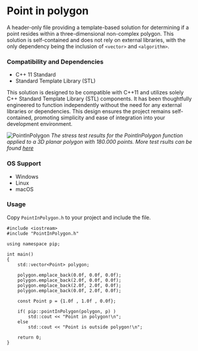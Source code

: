 # Point in polygon
A header-only file providing a template-based solution for determining if a point resides within a three-dimensional non-complex polygon. This solution is self-contained and does not rely on external libraries, with the only dependency being the inclusion of `<vector>` and `<algorithm>`.

### Compatibility and Dependencies
- C++ 11 Standard
- Standard Template Library (STL)

This solution is designed to be compatible with C++11 and utilizes solely C++ Standard Template Library (STL) components. It has been thoughtfully engineered to function independently without the need for any external libraries or dependencies. This design ensures the project remains self-contained, promoting simplicity and ease of integration into your development environment.<br>

![PointInPolygon](https://github.com/StefanJohnsen/PointInPolygon/blob/main/pictures/pic-01.png)
*The stress test results for the PointInPolygon function applied to a 3D planar polygon with 180.000 points. More test rsults can be found [here](https://github.com/StefanJohnsen/PointInPolygon/Polygons-obj)*

### OS Support
- Windows
- Linux
- macOS

### Usage
Copy `PointInPolygon.h` to your project and include the file.

```
#include <iostream>
#include "PointInPolygon.h"

using namespace pip;

int main()
{
	std::vector<Point> polygon;

	polygon.emplace_back(0.0f, 0.0f, 0.0f);
	polygon.emplace_back(2.0f, 0.0f, 0.0f);
	polygon.emplace_back(2.0f, 2.0f, 0.0f);
	polygon.emplace_back(0.0f, 2.0f, 0.0f);

	const Point p = {1.0f , 1.0f , 0.0f};

	if( pip::pointInPolygon(polygon, p) )
		std::cout << "Point in polygon!\n";
	else
		std::cout << "Point is outside polygon!\n";

	return 0;
}
```
